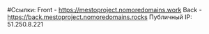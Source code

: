 #Ссылки:
Front - https://mestoproject.nomoredomains.work
Back - https://back.mestoproject.nomoredomains.rocks
Публичный IP: 51.250.8.221